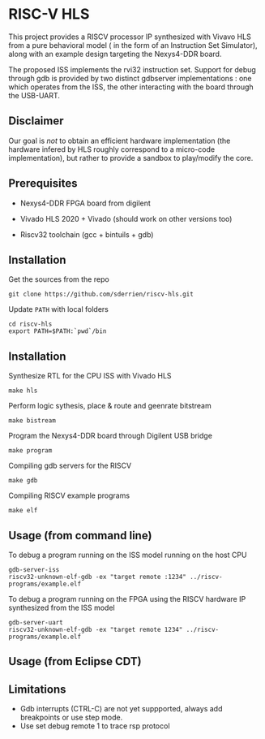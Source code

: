 RISC-V HLS  
================

This project provides a RISCV processor IP synthesized with Vivavo HLS from a pure behavioral model (
in the form of an Instruction Set Simulator), along with an example design targeting the Nexys4-DDR board.

The proposed ISS implements the rvi32 instruction set. Support for debug through gdb is provided
by two distinct gdbserver implementations : one which operates from the ISS, the other interacting with 
the board through the USB-UART.
 

Disclaimer
----------

Our goal is *not* to obtain an efficient hardware implementation (the hardware infered by HLS roughly correspond to a 
micro-code implementation), but rather to provide a sandbox to play/modify the core.
  

Prerequisites
-------------


- Nexys4-DDR FPGA board from digilent

- Vivado HLS 2020 + Vivado (should work on other versions too)
 
- Riscv32 toolchain (gcc + bintuils + gdb)


Installation
------------

Get the sources from the repo

	git clone https://github.com/sderrien/riscv-hls.git
 
Update `PATH` with local folders 

	cd riscv-hls
	export PATH=$PATH:`pwd`/bin
 
Installation
------------


Synthesize RTL for the CPU ISS with Vivado HLS

	make hls

Perform logic sythesis, place & route and geenrate bitstream

	make bistream

Program the Nexys4-DDR board through Digilent USB bridge  

	make program 

Compiling gdb servers for the RISCV  

	make gdb 
	
Compiling RISCV example programs 

	make elf 


Usage (from command line) 
-------------------------

To debug a program running on the ISS model running on the host CPU
	
	gdb-server-iss
	riscv32-unknown-elf-gdb -ex "target remote :1234" ../riscv-programs/example.elf

To debug a program running on the FPGA using the RISCV hardware IP synthesized from the ISS model

	gdb-server-uart 
	riscv32-unknown-elf-gdb -ex "target remote 1234" ../riscv-programs/example.elf


Usage (from Eclipse CDT) 
-------------------------



Limitations 
----------

- Gdb interrupts (CTRL-C) are not yet suppported, always add breakpoints or use step mode.
- Use set debug remote 1 to trace rsp protocol




